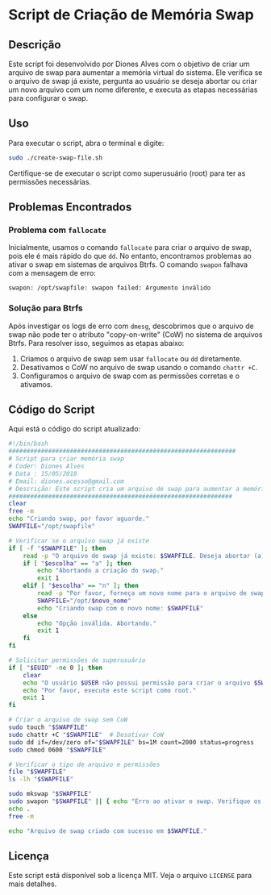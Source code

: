 # Script de Criação de Memória Swap

## Descrição

Este script foi desenvolvido por Diones Alves com o objetivo de criar um arquivo de swap para aumentar a memória virtual do sistema. Ele verifica se o arquivo de swap já existe, pergunta ao usuário se deseja abortar ou criar um novo arquivo com um nome diferente, e executa as etapas necessárias para configurar o swap.

## Uso

Para executar o script, abra o terminal e digite:

```bash
sudo ./create-swap-file.sh
```

Certifique-se de executar o script como superusuário (root) para ter as permissões necessárias.

## Problemas Encontrados

### Problema com `fallocate`

Inicialmente, usamos o comando `fallocate` para criar o arquivo de swap, pois ele é mais rápido do que `dd`. No entanto, encontramos problemas ao ativar o swap em sistemas de arquivos Btrfs. O comando `swapon` falhava com a mensagem de erro:

```
swapon: /opt/swapfile: swapon failed: Argumento inválido
```

### Solução para Btrfs

Após investigar os logs de erro com `dmesg`, descobrimos que o arquivo de swap não pode ter o atributo "copy-on-write" (CoW) no sistema de arquivos Btrfs. Para resolver isso, seguimos as etapas abaixo:

1. Criamos o arquivo de swap sem usar `fallocate` ou `dd` diretamente.
2. Desativamos o CoW no arquivo de swap usando o comando `chattr +C`.
3. Configuramos o arquivo de swap com as permissões corretas e o ativamos.

## Código do Script

Aqui está o código do script atualizado:

```bash
#!/bin/bash
###############################################################
# Script para criar memória swap
# Coder: Diones Alves
# Data : 15/05/2018
# Email: diones.acesso@gmail.com
# Descrição: Este script cria um arquivo de swap para aumentar a memória virtual.
##############################################################
clear
free -m
echo "Criando swap, por favor aguarde."
SWAPFILE="/opt/swapfile"

# Verificar se o arquivo swap já existe
if [ -f "$SWAPFILE" ]; then
    read -p "O arquivo de swap já existe: $SWAPFILE. Deseja abortar (a) ou criar com um novo nome (n)? " escolha
    if [ "$escolha" == "a" ]; then
        echo "Abortando a criação do swap."
        exit 1
    elif [ "$escolha" == "n" ]; then
        read -p "Por favor, forneça um novo nome para o arquivo de swap: " novo_nome
        SWAPFILE="/opt/$novo_nome"
        echo "Criando swap com o novo nome: $SWAPFILE"
    else
        echo "Opção inválida. Abortando."
        exit 1
    fi
fi

# Solicitar permissões de superusuário
if [ "$EUID" -ne 0 ]; then
    clear
    echo "O usuário $USER não possui permissão para criar o arquivo $SWAPFILE"
    echo "Por favor, execute este script como root."
    exit 1
fi

# Criar o arquivo de swap sem CoW
sudo touch "$SWAPFILE"
sudo chattr +C "$SWAPFILE"  # Desativar CoW
sudo dd if=/dev/zero of="$SWAPFILE" bs=1M count=2000 status=progress
sudo chmod 0600 "$SWAPFILE"

# Verificar o tipo de arquivo e permissões
file "$SWAPFILE"
ls -lh "$SWAPFILE"

sudo mkswap "$SWAPFILE"
sudo swapon "$SWAPFILE" || { echo "Erro ao ativar o swap. Verifique os logs com dmesg."; sudo dmesg | tail; exit 1; }
echo .
free -m

echo "Arquivo de swap criado com sucesso em $SWAPFILE."
```

## Licença

Este script está disponível sob a licença MIT. Veja o arquivo `LICENSE` para mais detalhes.
